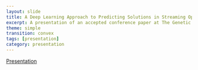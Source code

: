 ```yaml
---
layout: slide
title: A Deep Learning Approach to Predicting Solutions in Streaming Optimisation Domains
excerpt: A presentation of an accepted conference paper at The Genetic and Evolutionary Computation Conference (GECCO20)
theme: simple
transition: convex
tags: [presentation]
category: presentation
---
```

[Presentation](https://prezi.com/view/rTLZ8XcKp5djRmrfuaLS/)

